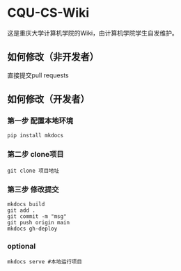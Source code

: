 # CQU-CS-Wiki
这是重庆大学计算机学院的Wiki，由计算机学院学生自发维护。

## 如何修改（非开发者）
直接提交pull requests
## 如何修改（开发者）
### 第一步 配置本地环境
```
pip install mkdocs
```
### 第二步 clone项目
```
git clone 项目地址
```
### 第三步 修改提交
```
mkdocs build
git add .
git commit -m "msg"
git push origin main
mkdocs gh-deploy
```
### optional
```
mkdocs serve #本地运行项目
```

